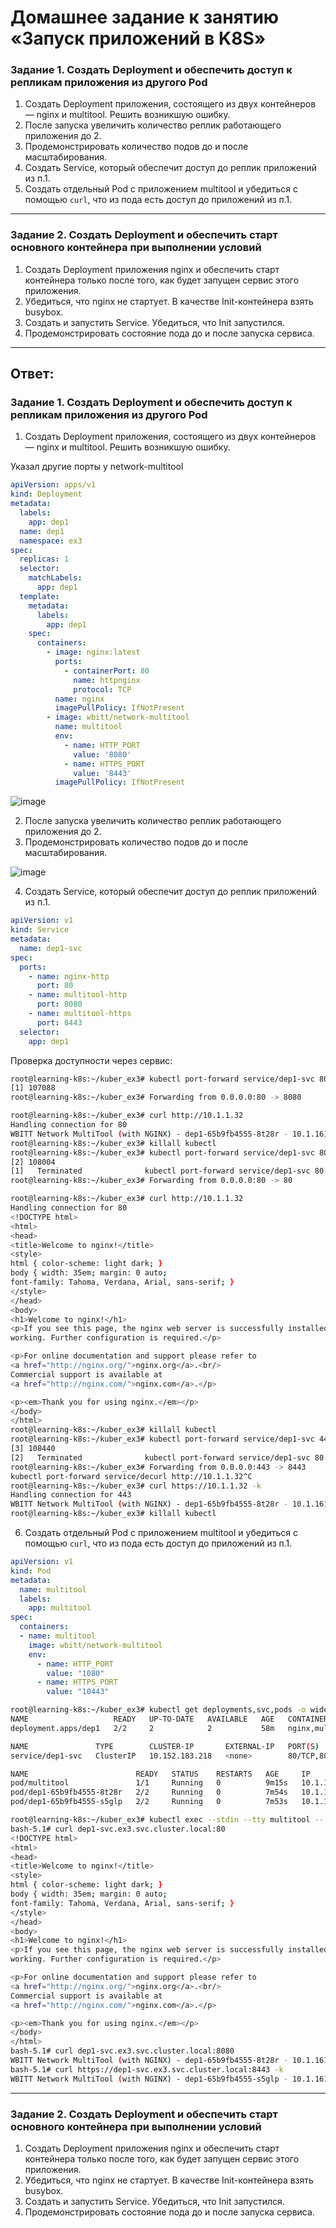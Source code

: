 # Домашнее задание к занятию «Запуск приложений в K8S»

### Задание 1. Создать Deployment и обеспечить доступ к репликам приложения из другого Pod

1. Создать Deployment приложения, состоящего из двух контейнеров — nginx и multitool. Решить возникшую ошибку.
2. После запуска увеличить количество реплик работающего приложения до 2.
3. Продемонстрировать количество подов до и после масштабирования.
4. Создать Service, который обеспечит доступ до реплик приложений из п.1.
5. Создать отдельный Pod с приложением multitool и убедиться с помощью `curl`, что из пода есть доступ до приложений из п.1.

------

### Задание 2. Создать Deployment и обеспечить старт основного контейнера при выполнении условий

1. Создать Deployment приложения nginx и обеспечить старт контейнера только после того, как будет запущен сервис этого приложения.
2. Убедиться, что nginx не стартует. В качестве Init-контейнера взять busybox.
3. Создать и запустить Service. Убедиться, что Init запустился.
4. Продемонстрировать состояние пода до и после запуска сервиса.

------
## Ответ:

### Задание 1. Создать Deployment и обеспечить доступ к репликам приложения из другого Pod

1. Создать Deployment приложения, состоящего из двух контейнеров — nginx и multitool. Решить возникшую ошибку.

Указал другие порты у network-multitool
```yaml
apiVersion: apps/v1
kind: Deployment
metadata:
  labels:
    app: dep1
  name: dep1
  namespace: ex3
spec:
  replicas: 1
  selector:
    matchLabels:
      app: dep1
  template:
    metadata:
      labels:
        app: dep1
    spec:
      containers:
        - image: nginx:latest
          ports:
            - containerPort: 80
              name: httpnginx
              protocol: TCP
          name: nginx
          imagePullPolicy: IfNotPresent
        - image: wbitt/network-multitool
          name: multitool
          env:
            - name: HTTP_PORT
              value: '8080'
            - name: HTTPS_PORT
              value: '8443'
          imagePullPolicy: IfNotPresent
```
![image](https://github.com/askarpoff/kuber_ex3/assets/108946489/f1b2264b-9831-47c2-8b16-a2db99d4a2ed)

2. После запуска увеличить количество реплик работающего приложения до 2.
3. Продемонстрировать количество подов до и после масштабирования.

![image](https://github.com/askarpoff/kuber_ex3/assets/108946489/2ffb9224-e1e2-47c4-bb1f-31b216fe417f)
 
4. Создать Service, который обеспечит доступ до реплик приложений из п.1.
```yaml
apiVersion: v1
kind: Service
metadata:
  name: dep1-svc
spec:
  ports:
    - name: nginx-http
      port: 80
    - name: multitool-http
      port: 8080
    - name: multitool-https
      port: 8443
  selector:
    app: dep1
```
Проверка доступности через сервис:
```bash
root@learning-k8s:~/kuber_ex3# kubectl port-forward service/dep1-svc 80:8080 --address='0.0.0.0' &
[1] 107088
root@learning-k8s:~/kuber_ex3# Forwarding from 0.0.0.0:80 -> 8080

root@learning-k8s:~/kuber_ex3# curl http://10.1.1.32
Handling connection for 80
WBITT Network MultiTool (with NGINX) - dep1-65b9fb4555-8t28r - 10.1.161.68 - HTTP: 8080 , HTTPS: 8443 . (Formerly praqma/network-multitool)
root@learning-k8s:~/kuber_ex3# killall kubectl
root@learning-k8s:~/kuber_ex3# kubectl port-forward service/dep1-svc 80:80 --address='0.0.0.0' &
[2] 108004
[1]   Terminated              kubectl port-forward service/dep1-svc 80:8080 --address='0.0.0.0'
root@learning-k8s:~/kuber_ex3# Forwarding from 0.0.0.0:80 -> 80

root@learning-k8s:~/kuber_ex3# curl http://10.1.1.32
Handling connection for 80
<!DOCTYPE html>
<html>
<head>
<title>Welcome to nginx!</title>
<style>
html { color-scheme: light dark; }
body { width: 35em; margin: 0 auto;
font-family: Tahoma, Verdana, Arial, sans-serif; }
</style>
</head>
<body>
<h1>Welcome to nginx!</h1>
<p>If you see this page, the nginx web server is successfully installed and
working. Further configuration is required.</p>

<p>For online documentation and support please refer to
<a href="http://nginx.org/">nginx.org</a>.<br/>
Commercial support is available at
<a href="http://nginx.com/">nginx.com</a>.</p>

<p><em>Thank you for using nginx.</em></p>
</body>
</html>
root@learning-k8s:~/kuber_ex3# killall kubectl
root@learning-k8s:~/kuber_ex3# kubectl port-forward service/dep1-svc 443:8443 --address='0.0.0.0' &
[3] 108440
[2]   Terminated              kubectl port-forward service/dep1-svc 80:80 --address='0.0.0.0'
root@learning-k8s:~/kuber_ex3# Forwarding from 0.0.0.0:443 -> 8443
kubectl port-forward service/decurl http://10.1.1.32^C
root@learning-k8s:~/kuber_ex3# curl https://10.1.1.32 -k
Handling connection for 443
WBITT Network MultiTool (with NGINX) - dep1-65b9fb4555-8t28r - 10.1.161.68 - HTTP: 8080 , HTTPS: 8443 . (Formerly praqma/network-multitool)
root@learning-k8s:~/kuber_ex3# killall kubectl
```

6. Создать отдельный Pod с приложением multitool и убедиться с помощью `curl`, что из пода есть доступ до приложений из п.1.
```yaml
apiVersion: v1
kind: Pod
metadata:
  name: multitool
  labels:
    app: multitool
spec:
  containers:
  - name: multitool
    image: wbitt/network-multitool
    env:
      - name: HTTP_PORT
        value: "1080"
      - name: HTTPS_PORT
        value: "10443"
```
```bash
root@learning-k8s:~/kuber_ex3# kubectl get deployments,svc,pods -o wide
NAME                   READY   UP-TO-DATE   AVAILABLE   AGE   CONTAINERS        IMAGES                                 SELECTOR
deployment.apps/dep1   2/2     2            2           58m   nginx,multitool   nginx:latest,wbitt/network-multitool   app=dep1

NAME               TYPE        CLUSTER-IP       EXTERNAL-IP   PORT(S)                    AGE   SELECTOR
service/dep1-svc   ClusterIP   10.152.183.218   <none>        80/TCP,8080/TCP,8443/TCP   22m   app=dep1

NAME                        READY   STATUS    RESTARTS   AGE     IP            NODE           NOMINATED NODE   READINESS GATES
pod/multitool               1/1     Running   0          9m15s   10.1.161.65   learning-k8s   <none>           <none>
pod/dep1-65b9fb4555-8t28r   2/2     Running   0          7m54s   10.1.161.68   learning-k8s   <none>           <none>
pod/dep1-65b9fb4555-s5glp   2/2     Running   0          7m53s   10.1.161.71   learning-k8s   <none>           <none>

root@learning-k8s:~/kuber_ex3# kubectl exec --stdin --tty multitool -- /bin/bash
bash-5.1# curl dep1-svc.ex3.svc.cluster.local:80
<!DOCTYPE html>
<html>
<head>
<title>Welcome to nginx!</title>
<style>
html { color-scheme: light dark; }
body { width: 35em; margin: 0 auto;
font-family: Tahoma, Verdana, Arial, sans-serif; }
</style>
</head>
<body>
<h1>Welcome to nginx!</h1>
<p>If you see this page, the nginx web server is successfully installed and
working. Further configuration is required.</p>

<p>For online documentation and support please refer to
<a href="http://nginx.org/">nginx.org</a>.<br/>
Commercial support is available at
<a href="http://nginx.com/">nginx.com</a>.</p>

<p><em>Thank you for using nginx.</em></p>
</body>
</html>
bash-5.1# curl dep1-svc.ex3.svc.cluster.local:8080
WBITT Network MultiTool (with NGINX) - dep1-65b9fb4555-8t28r - 10.1.161.68 - HTTP: 8080 , HTTPS: 8443 . (Formerly praqma/network-multitool)
bash-5.1# curl https://dep1-svc.ex3.svc.cluster.local:8443 -k
WBITT Network MultiTool (with NGINX) - dep1-65b9fb4555-s5glp - 10.1.161.71 - HTTP: 8080 , HTTPS: 8443 . (Formerly praqma/network-multitool)
```
------

### Задание 2. Создать Deployment и обеспечить старт основного контейнера при выполнении условий

1. Создать Deployment приложения nginx и обеспечить старт контейнера только после того, как будет запущен сервис этого приложения.
2. Убедиться, что nginx не стартует. В качестве Init-контейнера взять busybox.
3. Создать и запустить Service. Убедиться, что Init запустился.
4. Продемонстрировать состояние пода до и после запуска сервиса.

